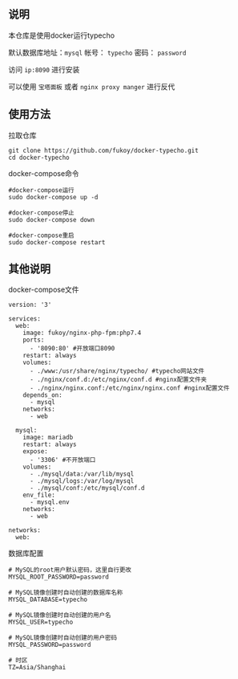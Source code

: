 ## 说明
本仓库是使用docker运行typecho

默认数据库地址：`mysql`  帐号： `typecho`  密码： `password`

访问 `ip:8090`  进行安装

可以使用  `宝塔面板`  或者  `nginx proxy manger`  进行反代

## 使用方法

拉取仓库

```
git clone https://github.com/fukoy/docker-typecho.git
cd docker-typecho
```

docker-compose命令
```
#docker-compose运行
sudo docker-compose up -d

#docker-compose停止
sudo docker-compose down

#docker-compose重启
sudo docker-compose restart
```

## 其他说明

docker-compose文件

``` 
version: '3'

services:
  web:
    image: fukoy/nginx-php-fpm:php7.4
    ports:
      - '8090:80' #开放端口8090
    restart: always
    volumes:
      - ./www:/usr/share/nginx/typecho/ #typecho网站文件
      - ./nginx/conf.d:/etc/nginx/conf.d #nginx配置文件夹
      - ./nginx/nginx.conf:/etc/nginx/nginx.conf #nginx配置文件
    depends_on:
      - mysql
    networks:
      - web

  mysql:
    image: mariadb
    restart: always
    expose:
      - '3306' #不开放端口
    volumes:
      - ./mysql/data:/var/lib/mysql
      - ./mysql/logs:/var/log/mysql
      - ./mysql/conf:/etc/mysql/conf.d
    env_file:
      - mysql.env
    networks:
      - web

networks:
  web:
```

数据库配置

```
# MySQL的root用户默认密码，这里自行更改
MYSQL_ROOT_PASSWORD=password

# MySQL镜像创建时自动创建的数据库名称
MYSQL_DATABASE=typecho

# MySQL镜像创建时自动创建的用户名
MYSQL_USER=typecho

# MySQL镜像创建时自动创建的用户密码
MYSQL_PASSWORD=password

# 时区
TZ=Asia/Shanghai
```

